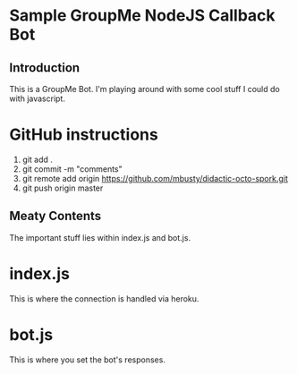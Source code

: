 # Sample GroupMe NodeJS Callback Bot

## Introduction

This is a GroupMe Bot. I'm playing around with some cool stuff I could do with javascript.

# GitHub instructions

1. git add .
2. git commit -m "comments"
3. git remote add origin https://github.com/mbusty/didactic-octo-spork.git
4. git push origin master

## Meaty Contents

The important stuff lies within index.js and bot.js.

# index.js

This is where the connection is handled via heroku.

# bot.js

This is where you set the bot's responses.

